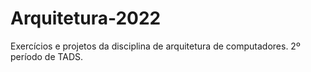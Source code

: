 # Arquitetura-2022
Exercícios e projetos da disciplina de arquitetura de computadores. 2º período de TADS.
